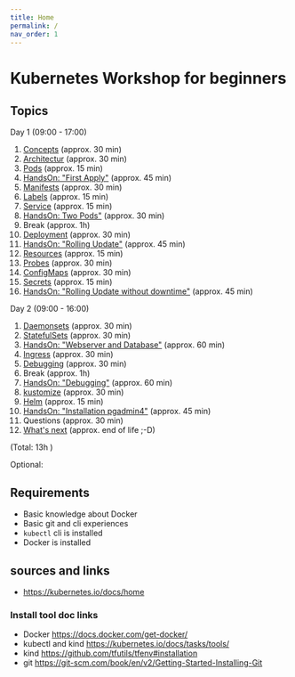 ```yaml
---
title: Home
permalink: /
nav_order: 1
---
```


# Kubernetes Workshop for beginners

## Topics

Day 1 (09:00 - 17:00)
1. [Concepts](concepts.markdown) (approx. 30 min)
2. [Architectur](architectur.markdown) (approx. 30 min)
3. [Pods](architectur.markdown) (approx. 15 min)
4. [HandsOn: "First Apply"](handson1.markdown) (approx. 45 min)
5. [Manifests](architectur.markdown) (approx. 30 min)
6. [Labels](architectur.markdown) (approx. 15 min)
7. [Service](service.markdown) (approx. 15 min)
8. [HandsOn: Two Pods"](handson2.markdown) (approx. 30 min)
9. Break (approx. 1h)
10. [Deployment](deployment.markdown) (approx. 30 min)
11. [HandsOn: "Rolling Update"](handson3.markdown) (approx. 45 min)
12. [Resources](resources.markdown) (approx. 15 min)
13. [Probes](probes.markdown) (approx. 30 min)
14. [ConfigMaps](configmaps.markdown) (approx. 30 min)
15. [Secrets](secrets.markdown) (approx. 15 min)
16. [HandsOn: "Rolling Update without downtime"](handson4.markdown) (approx. 45 min)

Day 2 (09:00 - 16:00)
1. [Daemonsets](daemonsets.markdown) (approx. 30 min)
2. [StatefulSets](statefulSets.markdown) (approx. 30 min)
3. [HandsOn: "Webserver and Database"](handson5.markdown) (approx. 60 min)
4. [Ingress](ingress.markdown) (approx. 30 min)
5. [Debugging](debugging.markdown) (approx. 30 min)
6. Break (approx. 1h)
7. [HandsOn: "Debugging"](handson6.markdown) (approx. 60 min)
8. [kustomize](kustomize.markdown) (approx. 30 min)
9. [Helm](helm.markdown) (approx. 15 min)
10. [HandsOn: "Installation pgadmin4"](handson6.markdown) (approx. 45 min)
11. Questions (approx. 30 min)
12. [What's next](next.markdown) (approx. end of life ;-D)

(Total: 13h )

Optional:

## Requirements

- Basic knowledge about Docker
- Basic git and cli experiences
- `kubectl` cli is installed
- Docker is installed

## sources and links

- <https://kubernetes.io/docs/home>

### Install tool doc links

- Docker <https://docs.docker.com/get-docker/>
- kubectl and kind <https://kubernetes.io/docs/tasks/tools/>
- kind <https://github.com/tfutils/tfenv#installation>
- git <https://git-scm.com/book/en/v2/Getting-Started-Installing-Git>
